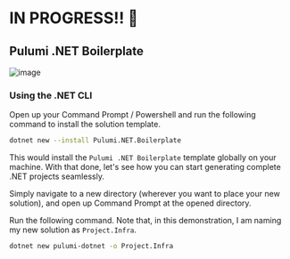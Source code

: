 # IN PROGRESS!! 🚨
## Pulumi .NET Boilerplate

![image](https://user-images.githubusercontent.com/38886930/206481262-b69e1286-40ba-4f0c-8368-c74790ca9837.png)


### Using the .NET CLI

Open up your Command Prompt / Powershell and run the following command to install the solution template.

```bash
dotnet new --install Pulumi.NET.Boilerplate
```
This would install the `Pulumi .NET Boilerplate` template globally on your machine. With that done, let's see how you can start generating complete .NET projects seamlessly.

Simply navigate to a new directory (wherever you want to place your new solution), and open up Command Prompt at the opened directory.

Run the following command. Note that, in this demonstration, I am naming my new solution as `Project.Infra`.

```bash
dotnet new pulumi-dotnet -o Project.Infra
```

